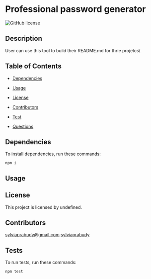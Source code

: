 # Professional password generator
  ![GitHub license](https://img.shields.io/badge/license-APACHE-blue.svg)

## Description

User can use this tool to build their README.md for thrie projetcs\

## Table of Contents

* [Dependencies](#dependencies)

* [Usage](#usage)


* [License](#license)


* [Contributors](#contributors)

* [Test](#test)

* [Questions](#questions)

## Dependencies

To install dependencies, run these commands:

```
npm i
```

## Usage



## License

This project is licensed by undefined.

## Contributors


sylviaprabudy@gmail.com
[sylviaprabudy](https://github.com/sylviaprabudy/)

## Tests

To run tests, run these commands:

```
npm test
```



